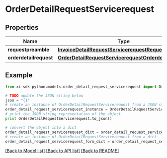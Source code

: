 # OrderDetailRequestServicerequest


## Properties

Name | Type | Description | Notes
------------ | ------------- | ------------- | -------------
**requestpreamble** | [**InvoiceDetailRequestServicerequestRequestpreamble**](InvoiceDetailRequestServicerequestRequestpreamble.md) |  | 
**orderdetailrequest** | [**OrderDetailRequestServicerequestOrderdetailrequest**](OrderDetailRequestServicerequestOrderdetailrequest.md) |  | [optional] 

## Example

```python
from xi-sdk-python.models.order_detail_request_servicerequest import OrderDetailRequestServicerequest

# TODO update the JSON string below
json = "{}"
# create an instance of OrderDetailRequestServicerequest from a JSON string
order_detail_request_servicerequest_instance = OrderDetailRequestServicerequest.from_json(json)
# print the JSON string representation of the object
print OrderDetailRequestServicerequest.to_json()

# convert the object into a dict
order_detail_request_servicerequest_dict = order_detail_request_servicerequest_instance.to_dict()
# create an instance of OrderDetailRequestServicerequest from a dict
order_detail_request_servicerequest_form_dict = order_detail_request_servicerequest.from_dict(order_detail_request_servicerequest_dict)
```
[[Back to Model list]](../README.md#documentation-for-models) [[Back to API list]](../README.md#documentation-for-api-endpoints) [[Back to README]](../README.md)


